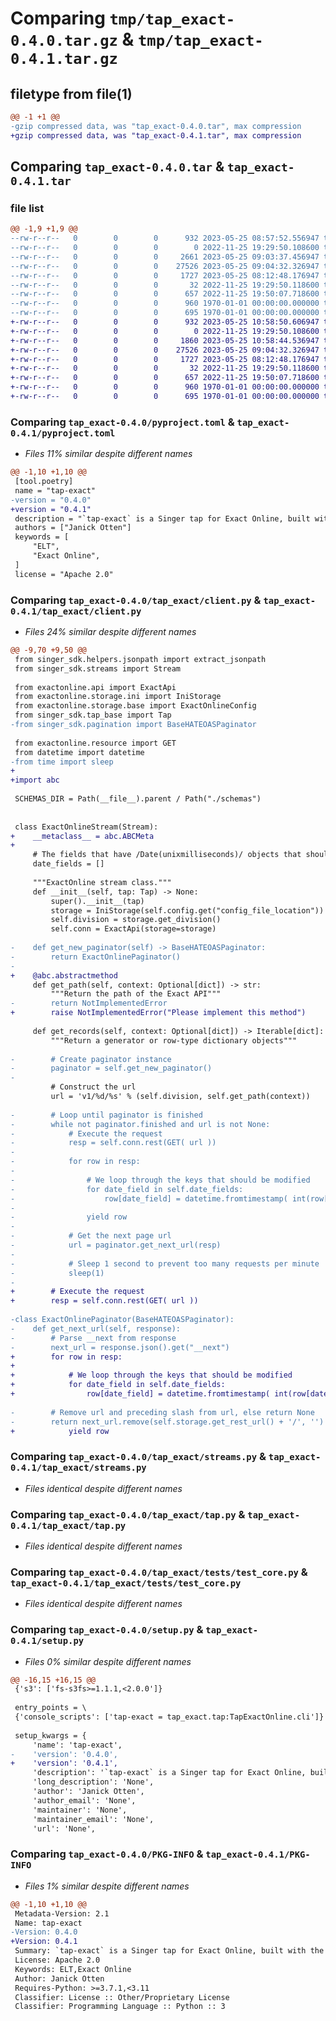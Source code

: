 # Comparing `tmp/tap_exact-0.4.0.tar.gz` & `tmp/tap_exact-0.4.1.tar.gz`

## filetype from file(1)

```diff
@@ -1 +1 @@
-gzip compressed data, was "tap_exact-0.4.0.tar", max compression
+gzip compressed data, was "tap_exact-0.4.1.tar", max compression
```

## Comparing `tap_exact-0.4.0.tar` & `tap_exact-0.4.1.tar`

### file list

```diff
@@ -1,9 +1,9 @@
--rw-r--r--   0        0        0      932 2023-05-25 08:57:52.556947 tap_exact-0.4.0/pyproject.toml
--rw-r--r--   0        0        0        0 2022-11-25 19:29:50.108600 tap_exact-0.4.0/tap_exact/__init__.py
--rw-r--r--   0        0        0     2661 2023-05-25 09:03:37.456947 tap_exact-0.4.0/tap_exact/client.py
--rw-r--r--   0        0        0    27526 2023-05-25 09:04:32.326947 tap_exact-0.4.0/tap_exact/streams.py
--rw-r--r--   0        0        0     1727 2023-05-25 08:12:48.176947 tap_exact-0.4.0/tap_exact/tap.py
--rw-r--r--   0        0        0       32 2022-11-25 19:29:50.118600 tap_exact-0.4.0/tap_exact/tests/__init__.py
--rw-r--r--   0        0        0      657 2022-11-25 19:50:07.718600 tap_exact-0.4.0/tap_exact/tests/test_core.py
--rw-r--r--   0        0        0      960 1970-01-01 00:00:00.000000 tap_exact-0.4.0/setup.py
--rw-r--r--   0        0        0      695 1970-01-01 00:00:00.000000 tap_exact-0.4.0/PKG-INFO
+-rw-r--r--   0        0        0      932 2023-05-25 10:58:50.606947 tap_exact-0.4.1/pyproject.toml
+-rw-r--r--   0        0        0        0 2022-11-25 19:29:50.108600 tap_exact-0.4.1/tap_exact/__init__.py
+-rw-r--r--   0        0        0     1860 2023-05-25 10:58:44.536947 tap_exact-0.4.1/tap_exact/client.py
+-rw-r--r--   0        0        0    27526 2023-05-25 09:04:32.326947 tap_exact-0.4.1/tap_exact/streams.py
+-rw-r--r--   0        0        0     1727 2023-05-25 08:12:48.176947 tap_exact-0.4.1/tap_exact/tap.py
+-rw-r--r--   0        0        0       32 2022-11-25 19:29:50.118600 tap_exact-0.4.1/tap_exact/tests/__init__.py
+-rw-r--r--   0        0        0      657 2022-11-25 19:50:07.718600 tap_exact-0.4.1/tap_exact/tests/test_core.py
+-rw-r--r--   0        0        0      960 1970-01-01 00:00:00.000000 tap_exact-0.4.1/setup.py
+-rw-r--r--   0        0        0      695 1970-01-01 00:00:00.000000 tap_exact-0.4.1/PKG-INFO
```

### Comparing `tap_exact-0.4.0/pyproject.toml` & `tap_exact-0.4.1/pyproject.toml`

 * *Files 11% similar despite different names*

```diff
@@ -1,10 +1,10 @@
 [tool.poetry]
 name = "tap-exact"
-version = "0.4.0"
+version = "0.4.1"
 description = "`tap-exact` is a Singer tap for Exact Online, built with the Meltano Singer SDK."
 authors = ["Janick Otten"]
 keywords = [
     "ELT",
     "Exact Online",
 ]
 license = "Apache 2.0"
```

### Comparing `tap_exact-0.4.0/tap_exact/client.py` & `tap_exact-0.4.1/tap_exact/client.py`

 * *Files 24% similar despite different names*

```diff
@@ -9,70 +9,50 @@
 from singer_sdk.helpers.jsonpath import extract_jsonpath
 from singer_sdk.streams import Stream
 
 from exactonline.api import ExactApi
 from exactonline.storage.ini import IniStorage
 from exactonline.storage.base import ExactOnlineConfig 
 from singer_sdk.tap_base import Tap
-from singer_sdk.pagination import BaseHATEOASPaginator
 
 from exactonline.resource import GET
 from datetime import datetime
-from time import sleep
+
+import abc
 
 SCHEMAS_DIR = Path(__file__).parent / Path("./schemas")
 
 
 class ExactOnlineStream(Stream):
+    __metaclass__ = abc.ABCMeta
+    
     # The fields that have /Date(unixmilliseconds)/ objects that should be converted into datetime objects
     date_fields = []
 
     """ExactOnline stream class."""
     def __init__(self, tap: Tap) -> None:
         super().__init__(tap)
         storage = IniStorage(self.config.get("config_file_location"))
         self.division = storage.get_division()
         self.conn = ExactApi(storage=storage)
 
-    def get_new_paginator(self) -> BaseHATEOASPaginator:
-        return ExactOnlinePaginator()
-    
+    @abc.abstractmethod
     def get_path(self, context: Optional[dict]) -> str:
         """Return the path of the Exact API"""
-        return NotImplementedError
+        raise NotImplementedError("Please implement this method")
 
     def get_records(self, context: Optional[dict]) -> Iterable[dict]:
         """Return a generator or row-type dictionary objects"""
         
-        # Create paginator instance
-        paginator = self.get_new_paginator()
-
         # Construct the url
         url = 'v1/%d/%s' % (self.division, self.get_path(context))
 
-        # Loop until paginator is finished
-        while not paginator.finished and url is not None:
-            # Execute the request
-            resp = self.conn.rest(GET( url ))
-
-            for row in resp:
-                
-                # We loop through the keys that should be modified
-                for date_field in self.date_fields:
-                    row[date_field] = datetime.fromtimestamp( int(row[date_field][6:-2]) / 1000.0 )
-
-                yield row
-
-            # Get the next page url
-            url = paginator.get_next_url(resp)
-
-            # Sleep 1 second to prevent too many requests per minute
-            sleep(1)
-
+        # Execute the request
+        resp = self.conn.rest(GET( url ))
 
-class ExactOnlinePaginator(BaseHATEOASPaginator):
-    def get_next_url(self, response):
-        # Parse __next from response
-        next_url = response.json().get("__next")
+        for row in resp:
+            
+            # We loop through the keys that should be modified
+            for date_field in self.date_fields:
+                row[date_field] = datetime.fromtimestamp( int(row[date_field][6:-2]) / 1000.0 )
 
-        # Remove url and preceding slash from url, else return None
-        return next_url.remove(self.storage.get_rest_url() + '/', '') if next_url else None
+            yield row
```

### Comparing `tap_exact-0.4.0/tap_exact/streams.py` & `tap_exact-0.4.1/tap_exact/streams.py`

 * *Files identical despite different names*

### Comparing `tap_exact-0.4.0/tap_exact/tap.py` & `tap_exact-0.4.1/tap_exact/tap.py`

 * *Files identical despite different names*

### Comparing `tap_exact-0.4.0/tap_exact/tests/test_core.py` & `tap_exact-0.4.1/tap_exact/tests/test_core.py`

 * *Files identical despite different names*

### Comparing `tap_exact-0.4.0/setup.py` & `tap_exact-0.4.1/setup.py`

 * *Files 0% similar despite different names*

```diff
@@ -16,15 +16,15 @@
 {'s3': ['fs-s3fs>=1.1.1,<2.0.0']}
 
 entry_points = \
 {'console_scripts': ['tap-exact = tap_exact.tap:TapExactOnline.cli']}
 
 setup_kwargs = {
     'name': 'tap-exact',
-    'version': '0.4.0',
+    'version': '0.4.1',
     'description': '`tap-exact` is a Singer tap for Exact Online, built with the Meltano Singer SDK.',
     'long_description': 'None',
     'author': 'Janick Otten',
     'author_email': 'None',
     'maintainer': 'None',
     'maintainer_email': 'None',
     'url': 'None',
```

### Comparing `tap_exact-0.4.0/PKG-INFO` & `tap_exact-0.4.1/PKG-INFO`

 * *Files 1% similar despite different names*

```diff
@@ -1,10 +1,10 @@
 Metadata-Version: 2.1
 Name: tap-exact
-Version: 0.4.0
+Version: 0.4.1
 Summary: `tap-exact` is a Singer tap for Exact Online, built with the Meltano Singer SDK.
 License: Apache 2.0
 Keywords: ELT,Exact Online
 Author: Janick Otten
 Requires-Python: >=3.7.1,<3.11
 Classifier: License :: Other/Proprietary License
 Classifier: Programming Language :: Python :: 3
```

